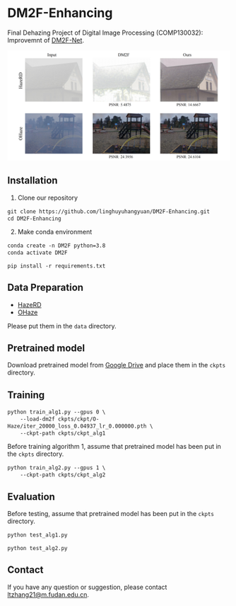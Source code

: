 # DM2F-Enhancing
Final Dehazing Project of Digital Image Processing (COMP130032): 
    Improvemnt of [DM2F-Net](https://github.com/zijundeng/DM2F-Net).

<div style="text-align:center">
    <img src="assets/top_pic.jpg" alt="image" />
</div>

## Installation
1. Clone our repository
```
git clone https://github.com/linghuyuhangyuan/DM2F-Enhancing.git
cd DM2F-Enhancing
```

2. Make conda environment
```
conda create -n DM2F python=3.8
conda activate DM2F
```
```
pip install -r requirements.txt
```

## Data Preparation
- [HazeRD](https://labsites.rochester.edu/gsharma/research/computer-vision/hazerd/)
- [OHaze](https://data.vision.ee.ethz.ch/cvl/ntire18//o-haze/)

Please put them in the `data` directory.

## Pretrained model
Download pretrained model from [Google Drive](https://drive.google.com/drive/folders/1YethsBHO103rDu_7wDJDlcisshxzg216?usp=sharing) and place them in the `ckpts` directory.

## Training
```
python train_alg1.py --gpus 0 \
    --load-dm2f ckpts/ckpt/O-Haze/iter_20000_loss_0.04937_lr_0.000000.pth \
    --ckpt-path ckpts/ckpt_alg1
```
Before training algorithm 1, assume that pretrained model has been put in the `ckpts` directory.

```
python train_alg2.py --gpus 1 \
    --ckpt-path ckpts/ckpt_alg2
```

## Evaluation
Before testing, assume that pretrained model has been put in the `ckpts` directory.
```
python test_alg1.py
```

```
python test_alg2.py
```

## Contact
If you have any question or suggestion, please contact ltzhang21@m.fudan.edu.cn.